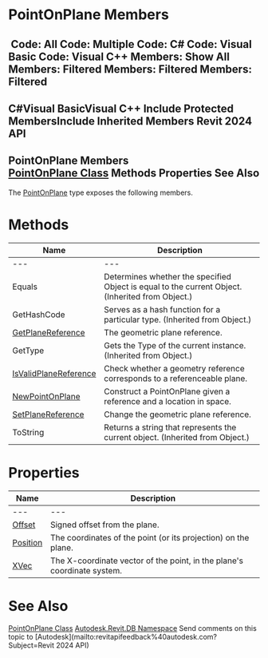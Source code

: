 # PointOnPlane Members

﻿
 Code: All Code: Multiple Code: C# Code: Visual Basic Code: Visual C++  Members: Show All Members: Filtered Members: Filtered Members: Filtered   
---  
C#Visual BasicVisual C++
Include Protected MembersInclude Inherited Members
Revit 2024 API  
---  
PointOnPlane Members  
[PointOnPlane Class](ca9299cc-2931-1a63-cacb-a41f20baf7f1.md "PointOnPlane Class") Methods Properties See Also  
---  
The [PointOnPlane](ca9299cc-2931-1a63-cacb-a41f20baf7f1.md "PointOnPlane Class") type exposes the following members.
# Methods
| Name | Description |
| --- | --- |
| --- | --- | --- |
| Equals | Determines whether the specified Object is equal to the current Object. (Inherited from Object.) |
| GetHashCode | Serves as a hash function for a particular type.  (Inherited from Object.) |
| [GetPlaneReference](350a732d-2bf3-800e-8548-6f3ef59a3392.md "GetPlaneReference Method") | The geometric plane reference. |
| GetType | Gets the Type of the current instance. (Inherited from Object.) |
| [IsValidPlaneReference](34870b48-bc69-93f8-cdb9-e80e015dc237.md "IsValidPlaneReference Method") | Check whether a geometry reference corresponds to a referenceable plane. |
| [NewPointOnPlane](9426acbb-e021-d7b4-06ec-98a902420273.md "NewPointOnPlane Method") | Construct a PointOnPlane given a reference and a location in space. |
| [SetPlaneReference](44adcf08-cbba-6338-5c4f-d70cc78b447a.md "SetPlaneReference Method") | Change the geometric plane reference. |
| ToString | Returns a string that represents the current object. (Inherited from Object.) |

# Properties
| Name | Description |
| --- | --- |
| --- | --- | --- |
| [Offset](d118d5c7-a844-1d7c-9746-0af3c4d8e1a5.md "Offset Property") | Signed offset from the plane. |
| [Position](9795d810-f2f7-457e-e280-c4421ef68584.md "Position Property") | The coordinates of the point (or its projection) on the plane. |
| [XVec](74834354-a59c-1030-588c-003bf8477fc1.md "XVec Property") | The X-coordinate vector of the point, in the plane's coordinate system. |

# See Also
[PointOnPlane Class](ca9299cc-2931-1a63-cacb-a41f20baf7f1.md "PointOnPlane Class")
[Autodesk.Revit.DB Namespace](87546ba7-461b-c646-cbb1-2cb8f5bff8b2.md "Autodesk.Revit.DB Namespace")
Send comments on this topic to [Autodesk](mailto:revitapifeedback%40autodesk.com?Subject=Revit 2024 API)